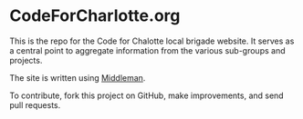 # CodeForCharlotte.org

This is the repo for the Code for Chalotte local brigade website. It serves as a central point to aggregate information from the various sub-groups and projects.

The site is written using [Middleman](http://middlemanapp.com/).

To contribute, fork this project on GitHub, make improvements, and send pull requests.
